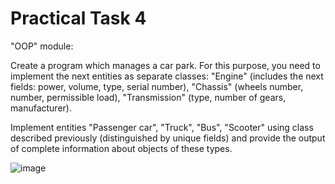 # Practical Task 4
"OOP" module: 

Create a program which manages a car park. For this purpose, you need to implement the next entities as separate classes: "Engine" (includes the next fields: power, volume, type, serial number), "Chassis" (wheels number, number, permissible load), "Transmission" (type, number of gears, manufacturer).

Implement entities "Passenger car", "Truck", "Bus", "Scooter" using class described previously (distinguished by unique fields) and provide the output of complete information about objects of these types.

![image](https://user-images.githubusercontent.com/50228202/193363713-95fd1788-ca27-4add-b437-a769b7015bfb.png)
